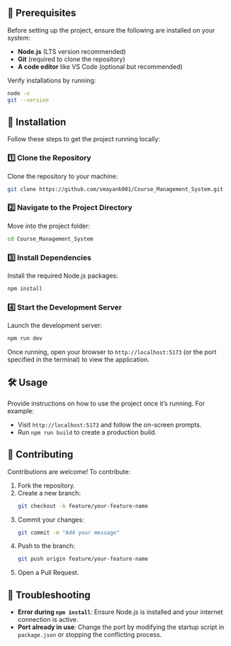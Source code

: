 ## 📌 Prerequisites

Before setting up the project, ensure the following are installed on your system:

- **Node.js** (LTS version recommended)
- **Git** (required to clone the repository)
- **A code editor** like VS Code (optional but recommended)

Verify installations by running:

```bash
node -v
git --version
```

## 🚀 Installation

Follow these steps to get the project running locally:

### 1️⃣ Clone the Repository

Clone the repository to your machine:

```bash
git clone https://github.com/smayank001/Course_Management_System.git
```

### 2️⃣ Navigate to the Project Directory

Move into the project folder:

```bash
cd Course_Management_System
```

### 3️⃣ Install Dependencies

Install the required Node.js packages:

```bash
npm install
```

### 4️⃣ Start the Development Server

Launch the development server:

```bash
npm run dev
```

Once running, open your browser to `http://localhost:5173` (or the port specified in the terminal) to view the application.

## 🛠️ Usage

Provide instructions on how to use the project once it’s running. For example:

- Visit `http://localhost:5173` and follow the on-screen prompts.
- Run `npm run build` to create a production build.

## 🤝 Contributing

Contributions are welcome! To contribute:

1. Fork the repository.
2. Create a new branch:
   ```bash
   git checkout -b feature/your-feature-name
   ```
3. Commit your changes:
   ```bash
   git commit -m "Add your message"
   ```
4. Push to the branch:
   ```bash
   git push origin feature/your-feature-name
   ```
5. Open a Pull Request.

## 🐛 Troubleshooting

- **Error during `npm install`**: Ensure Node.js is installed and your internet connection is active.
- **Port already in use**: Change the port by modifying the startup script in `package.json` or stopping the conflicting process.


